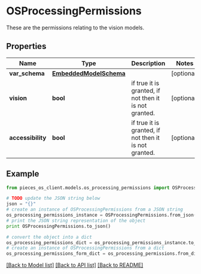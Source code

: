 # OSProcessingPermissions

These are the permissions relating to the vision models.

## Properties
Name | Type | Description | Notes
------------ | ------------- | ------------- | -------------
**var_schema** | [**EmbeddedModelSchema**](EmbeddedModelSchema.md) |  | [optional] 
**vision** | **bool** | if true it is granted, if not then it is not granted. | [optional] 
**accessibility** | **bool** | if true it is granted, if not then it is not granted. | [optional] 

## Example

```python
from pieces_os_client.models.os_processing_permissions import OSProcessingPermissions

# TODO update the JSON string below
json = "{}"
# create an instance of OSProcessingPermissions from a JSON string
os_processing_permissions_instance = OSProcessingPermissions.from_json(json)
# print the JSON string representation of the object
print OSProcessingPermissions.to_json()

# convert the object into a dict
os_processing_permissions_dict = os_processing_permissions_instance.to_dict()
# create an instance of OSProcessingPermissions from a dict
os_processing_permissions_form_dict = os_processing_permissions.from_dict(os_processing_permissions_dict)
```
[[Back to Model list]](../README.md#documentation-for-models) [[Back to API list]](../README.md#documentation-for-api-endpoints) [[Back to README]](../README.md)


